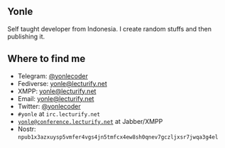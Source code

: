 ## Yonle
Self taught developer from Indonesia. I create random stuffs and then publishing it.

## Where to find me
- Telegram: [@yonlecoder](https://t.me/yonlecoder)
- Fediverse: [yonle@lecturify.net](https://fedi.lecturify.net/users/yonle)
- XMPP: yonle@lecturify.net
- Email: yonle@lecturify.net
- Twitter: [@yonlecoder](https://twitter.com/yonlecoder)
- `#yonle` at `irc.lecturify.net`
- [`yonle@conference.lecturify.net`](xmpp:yonle@conference.lecturify.net) at Jabber/XMPP
- Nostr: `npub1x3azxuysp5vmfer4vgs4jn5tmfcx4ew8sh0qnev7gczljxsr7jwqa3g4el`
